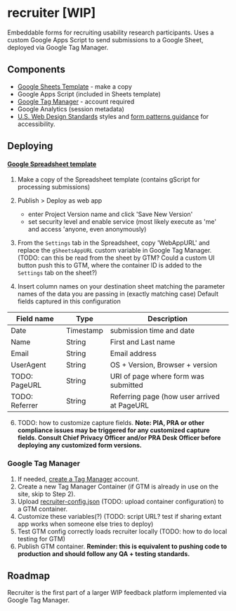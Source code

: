 # recruiter [WIP]
Embeddable forms for recruiting usability research participants. Uses a custom Google Apps Script to send submissions to a Google Sheet, deployed via Google Tag Manager.

## Components
 - [Google Sheets Template](https://docs.google.com/a/gsa.gov/spreadsheets/d/14vquDC_hCroparaee6dcYzMfR-VAPUeZskLwS3IBhpU/edit?usp=sharing) - make a copy
 - Google Apps Script (included in Sheets template)
 - [Google Tag Manager](https://tagmanager.google.com) - account required 
 - Google Analytics (session metadata) 
 - [U.S. Web Design Standards](https://standards.usa.gov/) styles and [form patterns guidance](https://standards.usa.gov/components/form-templates/) for accessibility.
 
 
## Deploying

#### [Google Spreadsheet template](https://docs.google.com/a/gsa.gov/spreadsheets/d/14vquDC_hCroparaee6dcYzMfR-VAPUeZskLwS3IBhpU/edit?usp=sharing) 
 1. Make a copy of the Spreadsheet template (contains gScript for processing submissions)
 2. Publish > Deploy as web app
    * enter Project Version name and click 'Save New Version'
    * set security level and enable service (most likely execute as 'me' and access 'anyone, even anonymously)
 
 4. From the `Settings` tab in the Spreadsheet, copy 'WebAppURL' and replace the `gSheetsAppURL` custom variable in Google Tag Manager. (TODO: can this be read from the sheet by GTM? Could a custom UI button push this to GTM, where the container ID is added to the `Settings` tab on the sheet?)
 5. Insert column names on your destination sheet matching the parameter names of the data you are passing in (exactly matching case)
 Default fields captured in this configuration
 
 | Field name | Type | Description |
 | ---------- | ---- | ----------- |
 | Date | Timestamp | submission time and date |
 | Name | String | First and Last name |
 | Email | String | Email address |
 | UserAgent | String | OS + Version, Browser + version |
 | TODO: PageURL | String | URI of page where form was submitted |
 | TODO: Referrer | String | Referring page (how user arrived at PageURL |
 
 6. TODO: how to customize capture fields. 
 **Note: PIA, PRA or other compliance issues may be triggered for any customized capture fields. Consult Chief Privacy Officer and/or PRA Desk Officer before deploying any customized form versions.**


### Google Tag Manager
1. If needed, [create a Tag Manager](https://tagmanager.google.com) account.
2. Create a new Tag Manager Container (if GTM is already in use on the site, skip to Step 2).
3. Upload [recruiter-config.json]() (TODO: upload container configuration) to a GTM container.
4. Customize these variables(?) (TODO: script URL? test if sharing extant app works when someone else tries to deploy) 
5. Test GTM config correctly loads recruiter locally (TODO: how to do local testing for GTM)
6. Publish GTM container. **Reminder: this is equivalent to pushing code to production and should follow any QA + testing standards.**


## Roadmap
Recruiter is the first part of a larger WIP feedback platform implemented via Google Tag Manager.
